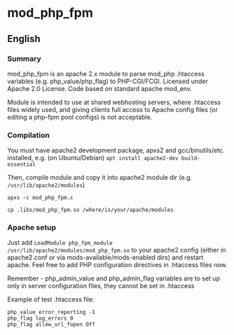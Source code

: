 # mod_php_fpm

## English

### Summary

mod_php_fpm is an apache 2.x module to parse mod_php .htaccess variables (e.g. php_value/php_flag) to PHP-CGI/FCGI. Licensed under Apache 2.0 License. Code based on standard apache mod_env.

Module is intended to use at shared webhosting servers, where .htaccess files widely used, and giving clients full access to Apache config files (or editing a php-fpm pool configs) is not acceptable.

### Compilation

You must have apache2 development package, apxs2 and gcc/binutils/etc. installed, e.g. (on Ubuntu/Debian)
`apt install apache2-dev build-essential`

Then, compile module and copy it into apache2 module dir (e.g. `/usr/lib/apache2/modules`)

`apxs -c mod_php_fpm.c`

`cp .libs/mod_php_fpm.so /where/is/your/apache/modules`

### Apache setup

Just add `LoadModule php_fpm_module /usr/lib/apache2/modules/mod_php_fpm.so` to your apache2 config (either in apache2.conf or via mods-available/mods-enabled dirs) and restart apache. Feel free to add PHP configuration directives in .htaccess files now.

Remember - php_admin_value and php_admin_flag variables are to set up only in server configuration files, they cannot be set in .htaccess

Example of test .htaccess file:

```
php_value error_reporting -1
php_flag log_errors 0
php_flag allow_url_fopen Off
```

